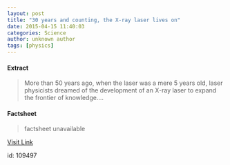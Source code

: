 ```yaml
---
layout: post
title: "30 years and counting, the X-ray laser lives on"
date: 2015-04-15 11:40:03
categories: Science
author: unknown author
tags: [physics]
---
```



#### Extract
>More than 50 years ago, when the laser was a mere 5 years old, laser physicists dreamed of the development of an X-ray laser to expand the frontier of knowledge....

#### Factsheet
>factsheet unavailable

[Visit Link](http://phys.org/news348301570.html)

id:  109497


